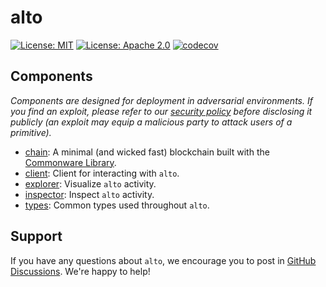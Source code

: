 # alto

[![License: MIT](https://img.shields.io/badge/License-MIT-yellow.svg)](./LICENSE-MIT)
[![License: Apache 2.0](https://img.shields.io/badge/License-Apache%202.0-blue.svg)](./LICENSE-APACHE)
[![codecov](https://codecov.io/gh/commonwarexyz/alto/graph/badge.svg?token=Y2A6Q5G25W)](https://codecov.io/gh/commonwarexyz/alto)

## Components

_Components are designed for deployment in adversarial environments. If you find an exploit, please refer to our [security policy](./SECURITY.md) before disclosing it publicly (an exploit may equip a malicious party to attack users of a primitive)._

* [chain](./chain/README.md): A minimal (and wicked fast) blockchain built with the [Commonware Library](https://github.com/commonwarexyz/monorepo).
* [client](./client/README.md): Client for interacting with `alto`.
* [explorer](./explorer/README.md): Visualize `alto` activity.
* [inspector](./inspector/README.md): Inspect `alto` activity.
* [types](./types/README.md): Common types used throughout `alto`.

## Support

If you have any questions about `alto`, we encourage you to post in [GitHub Discussions](https://github.com/commonwarexyz/monorepo/discussions). We're happy to help!